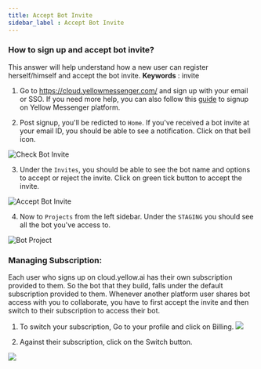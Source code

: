 ```yaml
---
title: Accept Bot Invite
sidebar_label : Accept Bot Invite
---
```


### How to sign up and accept bot invite? 

This answer will help understand how a new user can register herself/himself and accept the bot invite. 
**Keywords** : invite

1. Go to https://cloud.yellowmessenger.com/ and sign up with your email or SSO.  If you need more help, you can also follow this [guide](https://docs.yellowmessenger.com/docs/howtos/basics/create-a-bot) to signup on Yellow Messenger platform.

2. Post signup, you'll be redicted to `Home`. If you've received a bot invite at your email ID, you should be able to see a notification. Click on that bell icon.

![Check Bot Invite](https://cdn.yellowmessenger.com/4jPzALL6XGc31615873342969.png)

3. Under the `Invites`, you should be able to see the bot name and options to accept or reject the invite. Click on green tick button to accept the invite.

![Accept Bot Invite](https://cdn.yellowmessenger.com/oqSaSTeKV6s01615873260336.png)

4. Now to `Projects` from the left sidebar. Under the `STAGING`  you should see all the bot you've access to.

![Bot Project](https://cdn.yellowmessenger.com/U3zPg0Q4k8mv1615873409480.png)



### Managing Subscription:

Each user who signs up on cloud.yellow.ai has their own subscription provided to them.
So the bot that they build, falls under the default subscription provided to them.
Whenever another platform user shares bot access with you to collaborate,  you have to first accept the invite and then switch to their subscription to access their bot.
1. To switch your subscription, Go to your profile and click on Billing.
![](https://i.imgur.com/bnKSsOA.png)

2. Against their subscription, click on the Switch button.

![](https://i.imgur.com/kODvWi4.png)
